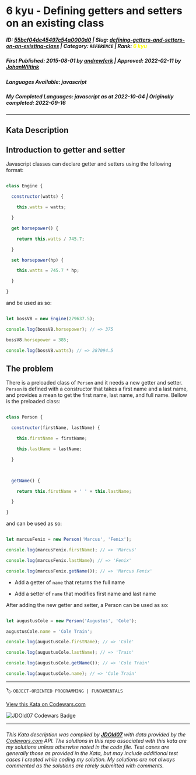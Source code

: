 # 6 kyu - Defining getters and setters on an existing class

##### **ID**: [55bcf04de45497c54a0000d0](https://www.codewars.com/kata/55bcf04de45497c54a0000d0) | **Slug**: [defining-getters-and-setters-on-an-existing-class](https://www.codewars.com/kata/55bcf04de45497c54a0000d0) | **Category**: `REFERENCE` | **Rank**: <span style="color:yellow">6 kyu</span>

##### **First Published**: 2015-08-01 ***by*** [andrewferk](https://www.codewars.com/users/andrewferk) | **Approved**: 2022-02-11 ***by*** [JohanWiltink](https://www.codewars.com/users/JohanWiltink)

##### **Languages Available**: javascript

##### **My Completed Languages**: javascript ***as at*** 2022-10-04 | **Originally completed**: 2022-09-16

---

## Kata Description


## Introduction to getter and setter



Javascript classes can declare getter and setters using the following format:



```javascript

class Engine {

  constructor(watts) {

    this.watts = watts;

  }

  get horsepower() {

    return this.watts / 745.7;

  }

  set horsepower(hp) {

    this.watts = 745.7 * hp;

  }

}

```



and be used as so:



```javascript

let bossV8 = new Engine(279637.5);

console.log(bossV8.horsepower); // => 375

bossV8.horsepower = 385;

console.log(bossV8.watts); // => 287094.5

```



## The problem



There is a preloaded class of `Person` and it needs a new getter and setter. `Person` is defined with a constructor that takes a first name and a last name, and provides a mean to get the first name, last name, and full name. Bellow is the preloaded class:



```javascript

class Person {

  constructor(firstName, lastName) {

    this.firstName = firstName;

    this.lastName = lastName;

  }

  

  getName() {

    return this.firstName + ' ' + this.lastName;

  }

}

```



and can be used as so:



```javascript

let marcusFenix = new Person('Marcus', 'Fenix');

console.log(marcusFenix.firstName); // => 'Marcus'

console.log(marcusFenix.lastName); // => 'Fenix'

console.log(marcusFenix.getName()); // => 'Marcus Fenix'

```



* Add a getter of `name` that returns the full name

* Add a setter of `name` that modifies first name and last name



After adding the new getter and setter, a Person can be used as so:



```javascript

let augustusCole = new Person('Augustus', 'Cole');

augustusCole.name = 'Cole Train';

console.log(augustusCole.firstName); // => 'Cole'

console.log(augustusCole.lastName); // => 'Train'

console.log(augustusCole.getName()); // => 'Cole Train'

console.log(augustusCole.name); // => 'Cole Train'

```

---


🏷 `OBJECT-ORIENTED PROGRAMMING | FUNDAMENTALS`


[View this Kata on Codewars.com](https://www.codewars.com/kata/55bcf04de45497c54a0000d0)

![](https://www.codewars.com/users/jdold07/badges/large "JDOld07 Codewars Badge")

---

###### *This Kata description was compiled by [**JDOld07**](https://tpstech.dev) with data provided by the [Codewars.com](https://www.codewars.com) API.  The solutions in this repo associated with this kata are my solutions unless otherwise noted in the code file.  Test cases are generally those as provided in the Kata, but may include additional test cases I created while coding my solution.  My solutions are not always commented as the solutions are rarely submitted with comments.*
